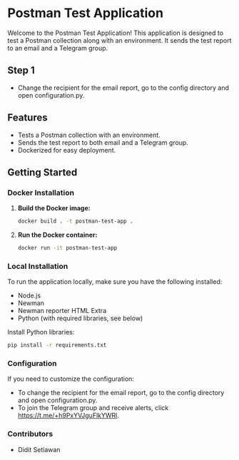 # Postman Test Application

Welcome to the Postman Test Application! This application is designed to test a Postman collection along with an environment. It sends the test report to an email and a Telegram group.

## Step 1
- Change the recipient for the email report, go to the config directory and open configuration.py.

## Features

- Tests a Postman collection with an environment.
- Sends the test report to both email and a Telegram group.
- Dockerized for easy deployment.

## Getting Started

### Docker Installation

1. **Build the Docker image:**

    ```bash
    docker build . -t postman-test-app .
    ```

2. **Run the Docker container:**

    ```bash
    docker run -it postman-test-app
    ```

### Local Installation

To run the application locally, make sure you have the following installed:

- Node.js
- Newman
- Newman reporter HTML Extra
- Python (with required libraries, see below)

Install Python libraries:

```bash
pip install -r requirements.txt
```

### Configuration
If you need to customize the configuration:

- To change the recipient for the email report, go to the config directory and open configuration.py.
- To join the Telegram group and receive alerts, click https://t.me/+h9PxYVJguFlkYWRl.

### Contributors
- Didit Setiawan

